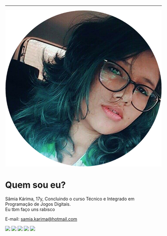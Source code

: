 ﻿---
layout: default
---
* * *
![](ss.png)
# Quem sou eu?  
Sâmia Kárima, 17y, Concluindo o curso Técnico e Integrado em Programação de Jogos Digitais.  
Eu tbm faço uns rabisco

E-mail: samia.karima@hotmail.com  

[![](facebook.png)](https://www.facebook.com/pqpsamia)
[![](twitter.png)](https://twitter.com/pqpsamia)
[![](steam.png)](http://steamcommunity.com/id/pqpsamia)
[![](instagram.png)](https://www.instagram.com/pqpsamina)
[![](pinterest.png)](https://br.pinterest.com/samiakarima10)  

